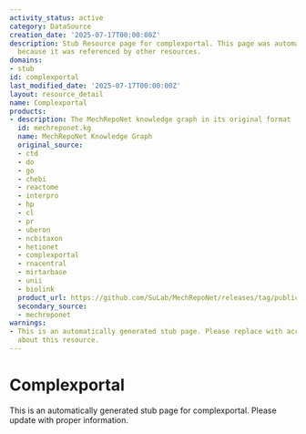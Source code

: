 ```yaml
---
activity_status: active
category: DataSource
creation_date: '2025-07-17T00:00:00Z'
description: Stub Resource page for complexportal. This page was automatically generated
  because it was referenced by other resources.
domains:
- stub
id: complexportal
last_modified_date: '2025-07-17T00:00:00Z'
layout: resource_detail
name: Complexportal
products:
- description: The MechRepoNet knowledge graph in its original format
  id: mechreponet.kg
  name: MechRepoNet Knowledge Graph
  original_source:
  - ctd
  - do
  - go
  - chebi
  - reactome
  - interpro
  - hp
  - cl
  - pr
  - uberon
  - ncbitaxon
  - hetionet
  - complexportal
  - rnacentral
  - mirtarbase
  - unii
  - biolink
  product_url: https://github.com/SuLab/MechRepoNet/releases/tag/publication
  secondary_source:
  - mechreponet
warnings:
- This is an automatically generated stub page. Please replace with accurate information
  about this resource.
---
```

# Complexportal

This is an automatically generated stub page for complexportal. Please update with proper information.